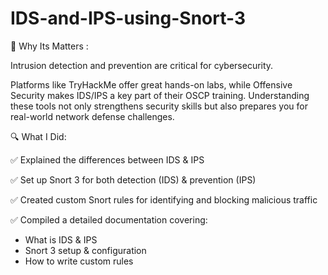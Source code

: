 # IDS-and-IPS-using-Snort-3

🔐 Why Its Matters :

Intrusion detection and prevention are critical for cybersecurity. 

Platforms like TryHackMe offer great hands-on labs, while Offensive Security makes IDS/IPS a key part of their OSCP training. Understanding these tools not only strengthens security skills but also prepares you for real-world network defense challenges.


🔍 What I Did:

✅ Explained the differences between IDS & IPS 

✅ Set up Snort 3 for both detection (IDS) & prevention (IPS)

✅ Created custom Snort rules for identifying and blocking malicious traffic

✅ Compiled a detailed documentation covering:
  - What is IDS & IPS 
  - Snort 3 setup & configuration
  - How to write custom rules






